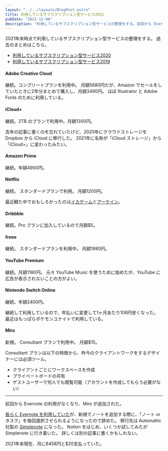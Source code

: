 ```yaml
---
layout: "../../layouts/BlogPost.astro"
title: 利用しているサブスクリプション型サービス2021
pubDate: "2021-12-08"
description: "利用しているサブスクリプション型サービスの整理をする。前回から Evernote の利用がなくなり、Miro が追加された。2021年末現在、月に8458円と$20支払っていた。"
---
```


2021年末時点で利用しているサブスクリプション型サービスの整理をする。
過去のまとめはこちら。

- [利用しているサブスクリプション型サービス2020](/posts/subscription-services-2020)
- [利用しているサブスクリプション型サービス2019](/posts/subscription-services-2019/)

#### Adobe Creative Cloud

継続。コンプリートプランを利用中。
月額5680円だが、Amazon でセールをしていたときに2年分まとめて購入し、月額3490円。
ほぼ Illustrator と Adobe Fonts のために利用している。

#### iCloud+

継続。2TB のプランで利用中。月額1300円。

去年の記事に書くのを忘れていたけど、2020年にクラウドストレージを Dropbox から iCloud に移行した。
2021年に名称が「iCloud ストレージ」から「iCloud+」に変わったみたい。

#### Amazon Prime

継続。年額4900円。

#### Netflix

継続。
スタンダードプランで利用。
月額1200円。

最近観た中でおもしろかったのは[イカゲーム](https://www.netflix.com/title/81040344)と[アーケイン](https://www.netflix.com/title/81435684)。


#### Dribbble

継続。Pro プランに加入しているので月額$5。

#### freee

継続。
スタンダードプランを利用中。
月額1980円。

#### YouTube Premium

継続。月額1180円。
元々 YouTube Music を使うために始めたが、YouTube に広告が表示されないことの方がよい。

#### Nintendo Switch Online

継続。年額2400円。

継続して利用しているので、年払いに変更して1ヶ月あたり106円安くなった。
最近はもっぱらポケモンユナイトで利用している。

#### Miro

新規。
Consultant プランで利用中。
月額$15。

Consultant プランは以下の特徴から、昨今のクライアントワークをするデザイナーには必須ツール。
- クライアントごとにワークスペースを作成
- プライベートボードの共有
- ゲストユーザーで何人でも閲覧可能（アカウントを作成してもらう必要がない）

---

前回から Evernote の利用がなくなり、Miro が追加された。

[長らく Evernote を利用していた](/evernote/)が、新規でノートを追加する際に、「ノート or タスク」を毎回選択させられるようになったので辞めた。
移行先は Automattic 社製の [Simplenote](https://simplenote.com/) になった。
Notion をはじめ、いくつか試してみたが Simplenote に行き着いた。
詳しくは別の記事に書くかもしれない。

2021年末現在、月に8458円と$20支払っていた。
